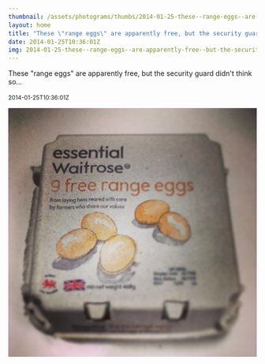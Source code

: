 ```yaml
---
thumbnail: /assets/photograms/thumbs/2014-01-25-these--range-eggs--are-apparently-free--but-the-security-guard-didn-t-think-so---.jpg
layout: home
title: "These \"range eggs\" are apparently free, but the security guard didn't think so..."
date: 2014-01-25T10:36:01Z
img: 2014-01-25-these--range-eggs--are-apparently-free--but-the-security-guard-didn-t-think-so---.jpg
---
```


These "range eggs" are apparently free, but the security guard didn't think so...

<small>2014-01-25T10:36:01Z</small>

![These "range eggs" are apparently free, but the security guard didn't think so...](/assets/photograms/original/2014-01-25-these--range-eggs--are-apparently-free--but-the-security-guard-didn-t-think-so---.jpg)
